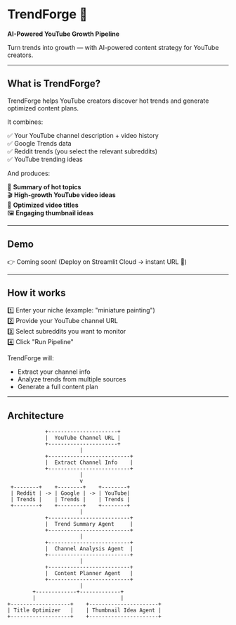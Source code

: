 # TrendForge 🚀

**AI-Powered YouTube Growth Pipeline**

Turn trends into growth — with AI-powered content strategy for YouTube creators.

---

## What is TrendForge?

TrendForge helps YouTube creators discover hot trends and generate optimized content plans.

It combines:

✅ Your YouTube channel description + video history  
✅ Google Trends data  
✅ Reddit trends (you select the relevant subreddits)  
✅ YouTube trending ideas  

And produces:

🎯 **Summary of hot topics**  
🎬 **High-growth YouTube video ideas**  
📝 **Optimized video titles**  
🖼️ **Engaging thumbnail ideas**

---

## Demo

👉 Coming soon! (Deploy on Streamlit Cloud → instant URL 🚀)

---

## How it works

1️⃣ Enter your niche (example: "miniature painting")  
2️⃣ Provide your YouTube channel URL  
3️⃣ Select subreddits you want to monitor  
4️⃣ Click "Run Pipeline"  

TrendForge will:

- Extract your channel info
- Analyze trends from multiple sources
- Generate a full content plan

---

## Architecture

```plaintext
            +----------------------+
            |  YouTube Channel URL |
            +----------------------+
                       |
            +--------------------------+
            |  Extract Channel Info    |
            +--------------------------+
                       |
                       v
 +--------+    +--------+    +--------+
 | Reddit | -> | Google | -> | YouTube|
 | Trends |    | Trends |    | Trends |
 +--------+    +--------+    +--------+
                       |
            +--------------------------+
            |  Trend Summary Agent     |
            +--------------------------+
                       |
            +--------------------------+
            |  Channel Analysis Agent  |
            +--------------------------+
                       |
            +--------------------------+
            |  Content Planner Agent   |
            +--------------------------+
                       |
        +-------------+-------------+
        |                           |
+-------------------+    +----------------------+
| Title Optimizer   |    | Thumbnail Idea Agent |
+-------------------+    +----------------------+
